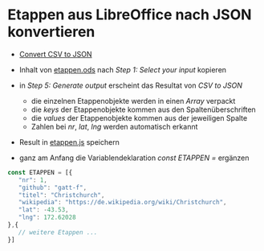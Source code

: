 # Etappen aus LibreOffice nach JSON konvertieren

* [Convert CSV to JSON](https://www.convertcsv.com/csv-to-json.htm)

* Inhalt von [etappen.ods](https://webmapping.github.io/nz/etappen.ods) nach *Step 1: Select your input* kopieren

* in *Step 5: Generate output* erscheint das Resultat von *CSV to JSON*

   * die einzelnen Etappenobjekte werden in einen *Array* verpackt
   * die *keys* der Etappenobjekte kommen aus den Spaltenüberschriften
   * die *values* der Etappenobjekte kommen aus der jeweiligen Spalte
   * Zahlen bei *nr*, *lat*, *lng* werden automatisch erkannt

* Result in [etappen.js](https://webmapping.github.io/nz/etappen.js) speichern

* ganz am Anfang die Variablendeklaration *const ETAPPEN =* ergänzen

```js
const ETAPPEN = [{
   "nr": 1,
   "github": "gatt-f",
   "titel": "Christchurch",
   "wikipedia": "https://de.wikipedia.org/wiki/Christchurch",
   "lat": -43.53,
   "lng": 172.62028
},{
   // weitere Etappen ...
}]
```

